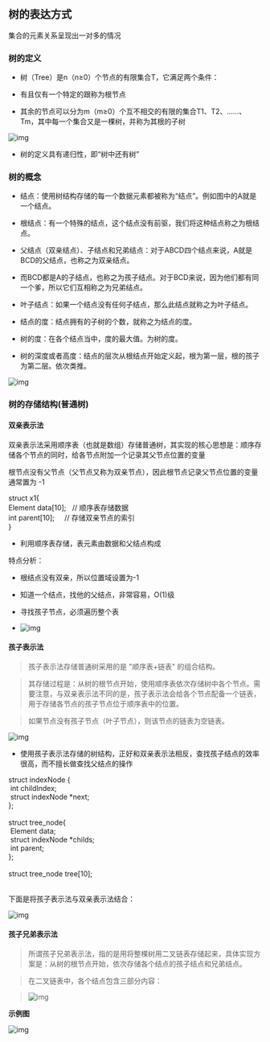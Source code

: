 ## 树的表达方式

集合的元素关系呈现出一对多的情况

### 树的定义

-   树（Tree）是n（n≥0）个节点的有限集合T，它满足两个条件：
    

-   有且仅有一个特定的跟称为根节点
    
-   其余的节点可以分为m（m≥0）个互不相交的有限的集合T1、T2、......、Tm，其中每一个集合又是一棵树，并称为其根的子树
    

![img](https://uploader.shimo.im/f/r2h8a3CoxZM1ALpr.png!thumbnail?accessToken=eyJhbGciOiJIUzI1NiIsImtpZCI6ImRlZmF1bHQiLCJ0eXAiOiJKV1QifQ.eyJleHAiOjE2ODE2MTc3NDMsImZpbGVHVUlEIjoiTDlrQk13UnBFNWlRR3JxSyIsImlhdCI6MTY4MTYxNzQ0MywiaXNzIjoidXBsb2FkZXJfYWNjZXNzX3Jlc291cmNlIiwidXNlcklkIjo4MzU0MjM0M30.I-CyVl9Pu5D-Ia-eFHcO9P6LxF5-n1-UWU6cEjNJgzk)

-   树的定义具有递归性，即“树中还有树”
    

### 树的概念

-   结点：使⽤树结构存储的每一个数据元素都被称为“结点”。例如图中的A就是一个结点。
    
-   根结点：有一个特殊的结点，这个结点没有前驱，我们将这种结点称之为根结点。
    
-   ⽗结点（双亲结点）、子结点和兄弟结点：对于ABCD四个结点来说，A就是BCD的⽗结点，也称之为双亲结点。
    
-   ⽽BCD都是A的子结点，也称之为孩子结点。对于BCD来说，因为他们都有同一个爹，所以它们互相称之为兄弟结点。
    
-   叶子结点：如果一个结点没有任何子结点，那么此结点就称之为叶子结点。
    
-   结点的度：结点拥有的子树的个数，就称之为结点的度。
    
-   树的度：在各个结点当中，度的最⼤值。为树的度。
    
-   树的深度或者⾼度：结点的层次从根结点开始定义起，根为第一层，根的孩子为第二层。依次类推。
    

![img](https://uploader.shimo.im/f/YnQ4WpI1zLFAt3Ht.png!thumbnail?accessToken=eyJhbGciOiJIUzI1NiIsImtpZCI6ImRlZmF1bHQiLCJ0eXAiOiJKV1QifQ.eyJleHAiOjE2ODE2MTc3NDMsImZpbGVHVUlEIjoiTDlrQk13UnBFNWlRR3JxSyIsImlhdCI6MTY4MTYxNzQ0MywiaXNzIjoidXBsb2FkZXJfYWNjZXNzX3Jlc291cmNlIiwidXNlcklkIjo4MzU0MjM0M30.I-CyVl9Pu5D-Ia-eFHcO9P6LxF5-n1-UWU6cEjNJgzk)

### 树的存储结构(普通树)

#### 双亲表示法

双亲表示法采⽤顺序表（也就是数组）存储普通树，其实现的核心思想是：顺序存储各个节点的同时，给各节点附加一个记录其⽗节点位置的变量

根节点没有⽗节点（⽗节点又称为双亲节点），因此根节点记录⽗节点位置的变量通常置为 -1

struct x1{  
  Element data[10];   // 顺序表存储数据  
  int parent[10];     // 存储双亲节点的索引  
}

-   利⽤顺序表存储，表元素由数据和⽗结点构成
    

特点分析：

-   根结点没有双亲，所以位置域设置为-1
    
-   知道一个结点，找他的⽗结点，非常容易，O(1)级
    
-   寻找孩子节点，必须遍历整个表
    

-   ![img](https://uploader.shimo.im/f/QoDIBbKXyU6oY2vT.png!thumbnail?accessToken=eyJhbGciOiJIUzI1NiIsImtpZCI6ImRlZmF1bHQiLCJ0eXAiOiJKV1QifQ.eyJleHAiOjE2ODE2MTc3NDMsImZpbGVHVUlEIjoiTDlrQk13UnBFNWlRR3JxSyIsImlhdCI6MTY4MTYxNzQ0MywiaXNzIjoidXBsb2FkZXJfYWNjZXNzX3Jlc291cmNlIiwidXNlcklkIjo4MzU0MjM0M30.I-CyVl9Pu5D-Ia-eFHcO9P6LxF5-n1-UWU6cEjNJgzk)
    

#### 孩子表示法

> 孩子表示法存储普通树采⽤的是 "顺序表+链表" 的组合结构。

> 其存储过程是：从树的根节点开始，使⽤顺序表依次存储树中各个节点。需要注意，与双亲表示法不同的是，孩子表示法会给各个节点配备一个链表，⽤于存储各节点的孩子节点位于顺序表中的位置。

> 如果节点没有孩子节点（叶子节点），则该节点的链表为空链表。

![img](https://uploader.shimo.im/f/ibY8gcAFIEqSf95M.png!thumbnail?accessToken=eyJhbGciOiJIUzI1NiIsImtpZCI6ImRlZmF1bHQiLCJ0eXAiOiJKV1QifQ.eyJleHAiOjE2ODE2MTc3NDMsImZpbGVHVUlEIjoiTDlrQk13UnBFNWlRR3JxSyIsImlhdCI6MTY4MTYxNzQ0MywiaXNzIjoidXBsb2FkZXJfYWNjZXNzX3Jlc291cmNlIiwidXNlcklkIjo4MzU0MjM0M30.I-CyVl9Pu5D-Ia-eFHcO9P6LxF5-n1-UWU6cEjNJgzk)

-   使⽤孩子表示法存储的树结构，正好和双亲表示法相反，查找孩子结点的效率很⾼，⽽不擅长做查找⽗结点的操作
    

struct indexNode {  
  int childIndex;  
  struct indexNode *next;  
};  
​  
struct tree_node{  
  Element data;  
  struct indexNode *childs;  
  int parent;  
};  
​  
struct tree_node tree[10];  
​

下面是将孩子表示法与双亲表示法结合：

![img](https://uploader.shimo.im/f/NjnaSMTNNRddf8zf.png!thumbnail?accessToken=eyJhbGciOiJIUzI1NiIsImtpZCI6ImRlZmF1bHQiLCJ0eXAiOiJKV1QifQ.eyJleHAiOjE2ODE2MTc3NDMsImZpbGVHVUlEIjoiTDlrQk13UnBFNWlRR3JxSyIsImlhdCI6MTY4MTYxNzQ0MywiaXNzIjoidXBsb2FkZXJfYWNjZXNzX3Jlc291cmNlIiwidXNlcklkIjo4MzU0MjM0M30.I-CyVl9Pu5D-Ia-eFHcO9P6LxF5-n1-UWU6cEjNJgzk)

#### 孩子兄弟表示法

> 所谓孩子兄弟表示法，指的是⽤将整棵树⽤二叉链表存储起来，具体实现方案是：从树的根节点开始，依次存储各个结点的孩子结点和兄弟结点。

> 在二叉链表中，各个结点包含三部分内容：

> ![img](https://uploader.shimo.im/f/tVx7N4kGANPAIKNM.png!thumbnail?accessToken=eyJhbGciOiJIUzI1NiIsImtpZCI6ImRlZmF1bHQiLCJ0eXAiOiJKV1QifQ.eyJleHAiOjE2ODE2MTc3NDMsImZpbGVHVUlEIjoiTDlrQk13UnBFNWlRR3JxSyIsImlhdCI6MTY4MTYxNzQ0MywiaXNzIjoidXBsb2FkZXJfYWNjZXNzX3Jlc291cmNlIiwidXNlcklkIjo4MzU0MjM0M30.I-CyVl9Pu5D-Ia-eFHcO9P6LxF5-n1-UWU6cEjNJgzk)

**示例图**

![img](https://uploader.shimo.im/f/qewd7O6vG1ams2Wf.png!thumbnail?accessToken=eyJhbGciOiJIUzI1NiIsImtpZCI6ImRlZmF1bHQiLCJ0eXAiOiJKV1QifQ.eyJleHAiOjE2ODE2MTc3NDMsImZpbGVHVUlEIjoiTDlrQk13UnBFNWlRR3JxSyIsImlhdCI6MTY4MTYxNzQ0MywiaXNzIjoidXBsb2FkZXJfYWNjZXNzX3Jlc291cmNlIiwidXNlcklkIjo4MzU0MjM0M30.I-CyVl9Pu5D-Ia-eFHcO9P6LxF5-n1-UWU6cEjNJgzk)